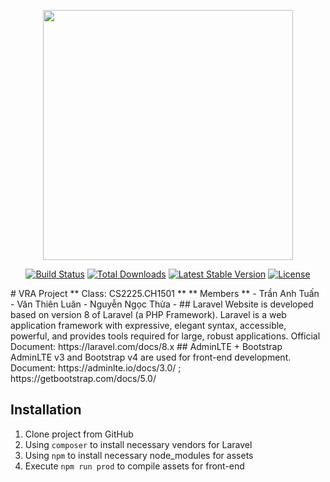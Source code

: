 <p align="center"><a href="https://laravel.com" target="_blank"><img src="https://raw.githubusercontent.com/laravel/art/master/logo-lockup/5%20SVG/2%20CMYK/1%20Full%20Color/laravel-logolockup-cmyk-red.svg" width="400"></a></p>

<p align="center">
<a href="https://travis-ci.org/laravel/framework"><img src="https://travis-ci.org/laravel/framework.svg" alt="Build Status"></a>
<a href="https://packagist.org/packages/laravel/framework"><img src="https://img.shields.io/packagist/dt/laravel/framework" alt="Total Downloads"></a>
<a href="https://packagist.org/packages/laravel/framework"><img src="https://img.shields.io/packagist/v/laravel/framework" alt="Latest Stable Version"></a>
<a href="https://packagist.org/packages/laravel/framework"><img src="https://img.shields.io/packagist/l/laravel/framework" alt="License"></a>
</p>
# VRA Project 
** Class: CS2225.CH1501 **
** Members **
- Trần Anh Tuấn
- Văn Thiên Luân
- Nguyễn Ngọc Thừa
- 
## Laravel
Website is developed based on version 8 of Laravel (a PHP Framework). Laravel is a web application framework with expressive, elegant syntax, accessible, powerful, and provides tools required for large, robust applications.
Official Document: https://laravel.com/docs/8.x
## AdminLTE + Bootstrap
AdminLTE v3 and Bootstrap v4 are used for front-end development. 
Document: https://adminlte.io/docs/3.0/  ;  https://getbootstrap.com/docs/5.0/

## Installation
1. Clone project from GitHub
2. Using `composer` to install necessary vendors for Laravel
3. Using `npm` to install necessary node_modules for assets
4. Execute `npm run prod` to compile assets for front-end
